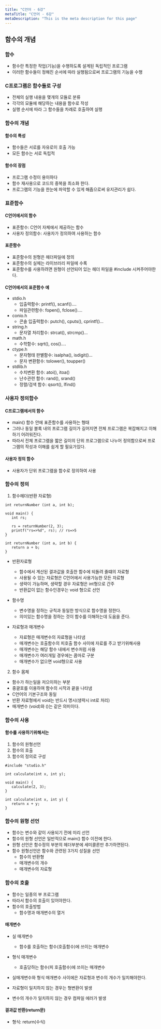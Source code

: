 ```yaml
---
title: "C언어 - 6강"
metaTitle: "C언어 - 6강"
metaDescription: "This is the meta description for this page"
---
```


## 함수의 개념

### 함수
- 함수란 특정한 작업(기능)을 수행하도록 설계된 독립적인 프로그램
- 이러한 함수들이 정해진 순서에 따라 실행됨으로써 프로그램의 기능을 수행

### C프로그램은 함수들로 구성
- 전체의 실행 내용을 몇개의 모듈로 분류
- 각각의 모듈에 해당하는 내용을 함수로 작성
- 실행 순서에 따라 그 함수들을 차례로 호출하여 실행

### 함수의 개념
#### 함수의 특성
- 함수들은 서로를 자유로이 호출 가능
- 모든 함수는 서로 독립적

#### 함수의 장점
- 프로그램 수정이 용이하다
- 함수 재사용으로 코드의 중복을 최소화 한다.
- 프로그램의 기능을 한눈에 파악할 수 있게 해줌으로써 유지관리가 쉽다.

### 표준함수
#### C언어에서의 함수
- 표준함수: C언어 자체에서 제공하는 함수
- 사용자 정의함수: 사용자가 정의하여 사용하는 함수

#### 표준함수
- 표준함수의 원형은 헤더파일에 정의
- 표준함수의 실체는 라이브러리 파일에 수록
- 표준함수를 사용하려면 원형이 선언되어 있는 헤더 파일을 #include 시켜주어야한다.

#### C언어에서의 표준함수 예
- stdio.h
   - 입출력함수: printf(), scanf()....
   - 파일관련함수: fopen(), fclose()....
- conio.h
   - 콘솔 입출력함수: putch(), cputs(), cprintf()...
- string.h
   - 문자열 처리함수: strcat(), strcmp()...
- math.h
   - 수학함수: sqrt(), cos()....
- ctype.h
   - 문자형태 판별함수: isalpha(), isdigit()...
   - 문자 변환함수: tolower(), toupper()
- stdlib.h
   - 수치변환 함수: atoi(), itoa()
   - 난수관련 함수: rand(), srand()
   - 정렬/검색 함수: qsort(), lfind()

### 사용자 정의함수

#### C프로그램에서의 함수
- main() 함수 안에 표준함수를 사용하는 형태
- 그러나 동일 블록 내의 프로그램 길이가 길어지면 전체 프로그램은 복잡해지고 이해하기 어려워진다.
- 따라서 전체 프로그램을 짧은 길이의 단위 프로그램으로 나누어 정의함으로써 프로그램의 작성과 이해를 쉽게 할 필요가있다.

#### 사용자 정의 함수
- 사용자가 단위 프로그램을 함수로 정의하여 사용

### 함수의 정의
1. 함수헤더(반환 자료형)
```
int returnNumber (int a, int b);

void main() {
   int rs;

   rs = returnNumber(2, 3);
   printf("rs=>%d", rs); // rs=>5
}

int returnNumber (int a, int b) {
   return a + b;
}
```

- 반환자료형
   - 함수에서 계산된 결과값을 호출한 함수에 되돌려 줄떄의 자료형
   - 사용될 수 있는 자료형은 C언어에서 사용가능한 모든 자료형
   - 생략이 가능하며, 생략할 경우 자료형은 int형으로 간주
   - 반환값이 없는 함수인경우는 void 형으로 선언

- 함수명
   - 변수명을 정하는 규칙과 동일한 방식으로 함수명을 정한다.
   - 의미있는 함수명을 정하는 것이 함수를 이해하는데 도움을 준다.
- 자료형과 매개변수
   - 자료형은 매개변수의 자료형을 나타냄
   - 매개변수는 호출함수의 피호출 함수 사이에 자료를 주고 받기위해사용
   - 매개변수는 해당 함수 내에서 변수처럼 사용
   - 매개변수가 여러개일 경우에는 콤마로 구분
   - 매개변수가 없으면 void형으로 사용
2. 함수 몸체
- 함수가 하는일을 저으이하는 부분
- 중괄호를 이용하여 함수의 시작과 끝을 나타냄
- C언어의 기본구조와 동일
- 반환 자료형에서 void는 반드시 명시(생략시 int로 처리)
- 매개변수 (void)와 ()는 같은 의미이다.

### 함수의 사용
#### 함수를 사용하기위해서는
1. 함수의 원형선언
2. 함수의 호출
3. 함수의 정의로 구성

```
#include "studio.h"

int calculate(int x, int y);

void main() {
   calculate(2, 3);
}

int calculate(int x, int y) {
   return x + y;
}

```

### 함수의 원형 선언
- 함수는 변수와 같이 사용되기 전에 미리 선언
- 함수의 원형 선언은 일반적으로 main() 함수 이전에 한다.
- 원형 선언은 함수정의 부분의 헤더부분에 세미콜론만 추가하면된다.
- 함수 원형선언은 함수와 관련된 3가지 성질을 선언
   - 함수의 반환형
   - 매개변수의 개수
   - 매개변수의 자료형

### 함수의 호출
- 함수는 일종의 부 프로그램
- 따라서 함수의 호출이 있어야한다.
- 함수의 호출방법
   - 함수명과 매개변수의 열거

#### 매개변수
- 실 매개변수
   - 함수를 호출하는 함수(호출함수)에 쓰이는 매개변수
- 형식 매개변수
   - 호출당하는 함수(피 호출함수)에 쓰이는 매개변수

- 실매개변수와 형식 매개변수 사이에은 자료형과 변수의 개수가 일치해야한다.
- 자료형이 일치하지 않는 경우는 형변환이 발생
- 변수의 개수가 일치하지 않는 경우 컴파일 에러가 발생

#### 결과값 반환(return문)
- 형식: return(수식)